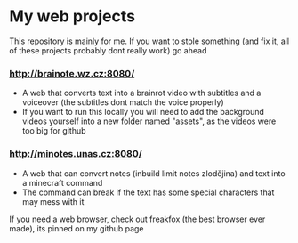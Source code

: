 # My web projects
This repository is mainly for me. If you want to stole something (and fix it, all of these projects probably dont really work) go ahead
### http://brainote.wz.cz:8080/
- A web that converts text into a brainrot video with subtitles and a voiceover (the subtitles dont match the voice properly)
- If you want to run this locally you will need to add the background videos yourself into a new folder named "assets", as the videos were too big for github

### http://minotes.unas.cz:8080/
- A web that can convert notes (inbuild limit notes zlodějina) and text into a minecraft command
- The command can break if the text has some special characters that may mess with it

If you need a web browser, check out freakfox (the best browser ever made), its pinned on my github page
